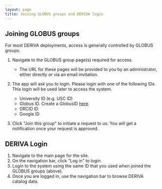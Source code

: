 ```yaml
---
layout: page
title: Joining GLOBUS groups and DERIVA login
---
```


## Joining GLOBUS groups ##
For most DERIVA deployments, access is generally controlled by GLOBUS groups.

1. Navigate to the GLOBUS group page(s) required for access.
   * The URL for these pages will be provided to you by an administrator, either directly or via an email invitation.

2. The app will ask you to login. Please login with one of the following IDs. This login will be used later to access the system.
   * University ID (e.g. USC ID)
   * Globus ID. Create a GlobusID [here](https://www.globusid.org/).
   * ORCID ID
   * Google ID

3. Click "Join this group" to initiate a request to us. You will get a notification once your request is approved.

## DERIVA Login ##
1. Navigate to the main page for the site.
2. On the navigation bar, click "Log in" to login.
3. Login to the system using the same ID that you used when joined the GLOBUS groups (above).
4. Once you are logged in, use the navigation bar to browse DERIVA catalog data.


